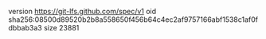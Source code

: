 version https://git-lfs.github.com/spec/v1
oid sha256:08500d89520b2b8a558650f456b64c4ec2af9757166abf1538c1af0fdbbab3a3
size 23881
